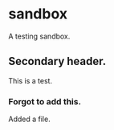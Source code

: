 # sandbox
A testing sandbox.

## Secondary header.
This is a test.

### Forgot to add this.
Added a file.